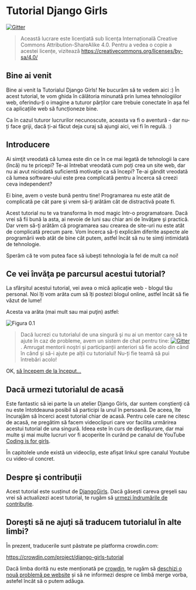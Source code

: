 # Tutorial Django Girls

[![Gitter](https://badges.gitter.im/DjangoGirls/tutorial.svg)](https://gitter.im/DjangoGirls/tutorial)

> Această lucrare este licențiată sub licența Internațională Creative Commons Attribution-ShareAlike 4.0. Pentru a vedea o copie a acestei licențe, vizitează https://creativecommons.org/licenses/by-sa/4.0/

## Bine ai venit

Bine ai venit la Tutorialul Django Girls! Ne bucurăm să te vedem aici :) În acest tutorial, te vom ghida în călătoria minunată prin lumea tehnologiilor web, oferindu-ți o imagine a tuturor părților care trebuie conectate în așa fel ca aplicațiile web să funcționeze bine.

Ca în cazul tuturor lucrurilor necunoscute, aceasta va fi o aventură - dar nu-ți face griji, dacă ți-ai făcut deja curaj să ajungi aici, vei fi în regulă. :)

## Introducere

Ai simţit vreodată că lumea este din ce în ce mai legată de tehnologii la care (încă) nu te pricepi? Te-ai întrebat vreodată cum poți crea un site web, dar nu ai avut niciodată suficientă motivaţie ca să începi? Te-ai gândit vreodată că lumea software-ului este prea complicată pentru a încerca să creezi ceva independent?

Ei bine, avem o veste bună pentru tine! Programarea nu este atât de complicată pe cât pare şi vrem să-ţi arătăm cât de distractivă poate fi.

Acest tutorial nu te va transforma în mod magic într-o programatoare. Dacă vrei să fii bună la asta, ai nevoie de luni sau chiar ani de învăţare şi practică. Dar vrem să-ţi arătăm că programarea sau crearea de site-uri nu este atât de complicată precum pare. Vom încerca să-ți explicăm diferite aspecte ale programării web atât de bine cât putem, astfel încât să nu te simţi intimidată de tehnologie.

Sperăm că te vom putea face să iubești tehnologia la fel de mult ca noi!

## Ce vei învăţa pe parcursul acestui tutorial?

La sfârșitul acestui tutorial, vei avea o mică aplicație web - blogul tău personal. Noi îți vom arăta cum să îți postezi blogul online, astfel încât să fie văzut de lume!

Acesta va arăta (mai mult sau mai puţin) astfel:

![Figura 0.1](images/application.png)

> Dacă lucrezi cu tutorialul de una singură şi nu ai un mentor care să te ajute în caz de probleme, avem un sistem de chat pentru tine: [![Gitter](https://badges.gitter.im/DjangoGirls/tutorial.svg)](https://gitter.im/DjangoGirls/tutorial). Amrugat mentorii noștri și participanții anteriori să fie acolo din când în când și să-i ajute pe alții cu tutorialul! Nu-ți fie teamă să pui întrebări acolo!

OK, [să începem de la început...](./how_the_internet_works/README.md)

## Dacă urmezi tutorialul de acasă

Este fantastic să iei parte la un atelier Django Girls, dar suntem conştienţi că nu este întotdeauna posibil să participi la unul în persoană. De aceea, îte încurajăm să încerci acest tutorial chiar de acasă. Pentru cele care ne citesc de acasă, ne pregătim să facem videoclipuri care vor facilita urmărirea acestui tutorial de una singură. Ideea este în curs de desfăşurare, dar mai multe şi mai multe lucruri vor fi acoperite în curând pe canalul de YouTube [Coding is for girls](https://www.youtube.com/channel/UC0hNd2uW8jTR5K3KBzRuG2A/feed).

În capitolele unde există un videoclip, este afișat linkul spre canalul Youtube cu video-ul concret.

## Despre şi contribuții

Acest tutorial este susținut de [DjangoGirls](https://djangogirls.org/). Dacă găsești careva greşeli sau vrei să actualizezi acest tutorial, te rugăm să [urmezi îndrumările de contribuție](https://github.com/DjangoGirls/tutorial/blob/master/README.md).

## Dorești să ne ajuți să traducem tutorialul în alte limbi?

În prezent, traducerile sunt păstrate pe platforma crowdin.com:

https://crowdin.com/project/django-girls-tutorial

Dacă limba dorită nu este menționată pe [crowdin](https://crowdin.com/), te rugăm să [deschizi o nouă problemă pe website](https://github.com/DjangoGirls/tutorial/issues/new) și să ne informezi despre ce limbă merge vorba, astefel încât să o putem adăuga.